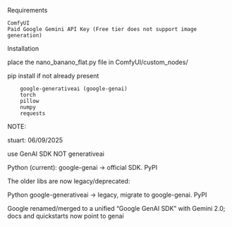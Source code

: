 Requirements

    ComfyUI
    Paid Google Gemini API Key (Free tier does not support image generation)

Installation

place the nano_banano_flat.py file in  ComfyUI/custom_nodes/

pip install if not already present

        google-generativeai (google-genai)
        torch
        pillow
        numpy
        requests

NOTE:

stuart: 06/09/2025

use GenAI SDK NOT generativeai

Python (current): google-genai → official SDK. 
PyPI

The older libs are now legacy/deprecated:

Python google-generativeai → legacy, migrate to google-genai. 
PyPI

Google renamed/merged to a unified “Google GenAI SDK” with Gemini 2.0; docs and quickstarts now point to genai
